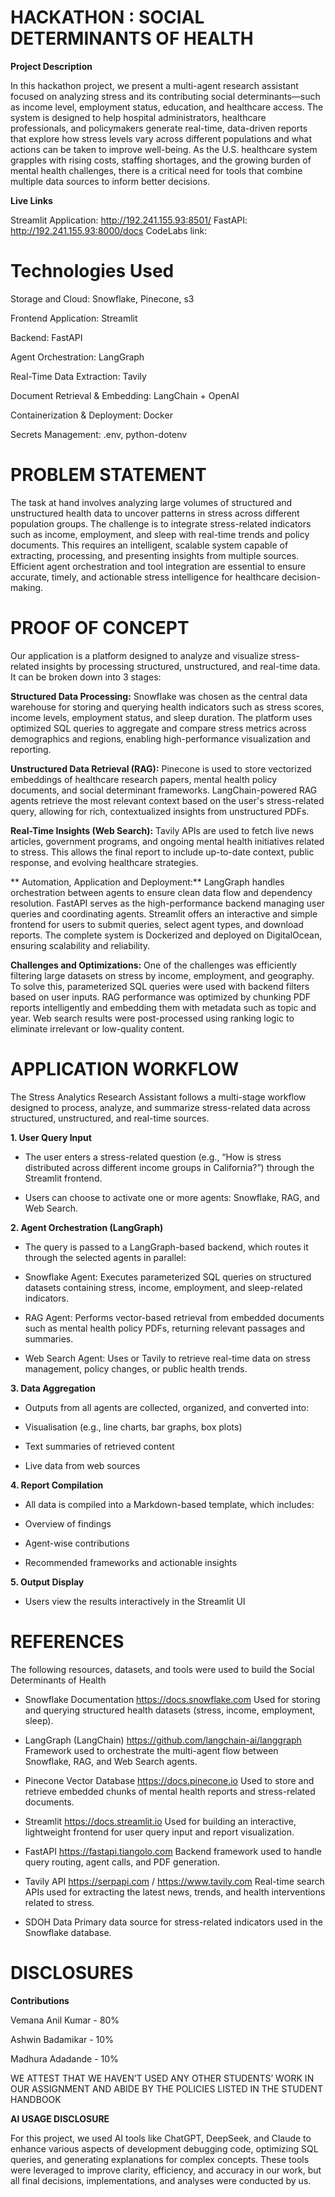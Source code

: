 # HACKATHON : SOCIAL DETERMINANTS OF HEALTH

**Project Description**

In this hackathon project, we present a multi-agent research assistant focused on analyzing stress and its contributing social determinants—such as income level, employment status, education, and healthcare access. The system is designed to help hospital administrators, healthcare professionals, and policymakers generate real-time, data-driven reports that explore how stress levels vary across different populations and what actions can be taken to improve well-being.
As the U.S. healthcare system grapples with rising costs, staffing shortages, and the growing burden of mental health challenges, there is a critical need for tools that combine multiple data sources to inform better decisions.

**Live Links**

Streamlit Application: http://192.241.155.93:8501/
FastAPI: http://192.241.155.93:8000/docs
CodeLabs link:


# Technologies Used
Storage and Cloud: Snowflake, Pinecone, s3

Frontend Application: Streamlit

Backend: FastAPI

Agent Orchestration: LangGraph

Real-Time Data Extraction: Tavily

Document Retrieval & Embedding: LangChain + OpenAI

Containerization & Deployment: Docker

Secrets Management: .env, python-dotenv

# PROBLEM STATEMENT
The task at hand involves analyzing large volumes of structured and unstructured health data to uncover patterns in stress across different population groups. The challenge is to integrate stress-related indicators such as income, employment, and sleep with real-time trends and policy documents. This requires an intelligent, scalable system capable of extracting, processing, and presenting insights from multiple sources. Efficient agent orchestration and tool integration are essential to ensure accurate, timely, and actionable stress intelligence for healthcare decision-making.

# PROOF OF CONCEPT
Our application is a platform designed to analyze and visualize stress-related insights by processing structured, unstructured, and real-time data. It can be broken down into 3 stages:

**Structured Data Processing:**
Snowflake was chosen as the central data warehouse for storing and querying health indicators such as stress scores, income levels, employment status, and sleep duration. The platform uses optimized SQL queries to aggregate and compare stress metrics across demographics and regions, enabling high-performance visualization and reporting.

**Unstructured Data Retrieval (RAG):**
 Pinecone is used to store vectorized embeddings of healthcare research papers, mental health policy documents, and social determinant frameworks. LangChain-powered RAG agents retrieve the most relevant context based on the user's stress-related query, allowing for rich, contextualized insights from unstructured PDFs.

**Real-Time Insights (Web Search):**
 Tavily APIs are used to fetch live news articles, government programs, and ongoing mental health initiatives related to stress. This allows the final report to include up-to-date context, public response, and evolving healthcare strategies.

** Automation, Application and Deployment:**
LangGraph handles orchestration between agents to ensure clean data flow and dependency resolution. FastAPI serves as the high-performance backend managing user queries and coordinating agents. Streamlit offers an interactive and simple frontend for users to submit queries, select agent types, and download reports. The complete system is Dockerized and deployed on DigitalOcean, ensuring scalability and reliability.

**Challenges and Optimizations:**
One of the challenges was efficiently filtering large datasets on stress by income, employment, and geography. To solve this, parameterized SQL queries were used with backend filters based on user inputs. RAG performance was optimized by chunking PDF reports intelligently and embedding them with metadata such as topic and year. Web search results were post-processed using ranking logic to eliminate irrelevant or low-quality content.

# APPLICATION WORKFLOW 
The Stress Analytics Research Assistant follows a multi-stage workflow designed to process, analyze, and summarize stress-related data across structured, unstructured, and real-time sources.

**1. User Query Input**
* The user enters a stress-related question (e.g., “How is stress distributed across different income groups in California?”) through the Streamlit frontend.

* Users can choose to activate one or more agents: Snowflake, RAG, and Web Search.

**2. Agent Orchestration (LangGraph)**
* The query is passed to a LangGraph-based backend, which routes it through the selected agents in parallel:

* Snowflake Agent: Executes parameterized SQL queries on structured datasets containing stress, income, employment, and sleep-related indicators.

* RAG Agent: Performs vector-based retrieval from embedded documents such as mental health policy PDFs, returning relevant passages and summaries.

* Web Search Agent: Uses or Tavily to retrieve real-time data on stress management, policy changes, or public health trends.

**3. Data Aggregation**
* Outputs from all agents are collected, organized, and converted into:

* Visualisation (e.g., line charts, bar graphs, box plots)

* Text summaries of retrieved content

* Live data from web sources

**4. Report Compilation**
* All data is compiled into a Markdown-based template, which includes:

* Overview of findings

* Agent-wise contributions

* Recommended frameworks and actionable insights

**5. Output Display**
* Users view the results interactively in the Streamlit UI
  
# REFERENCES
The following resources, datasets, and tools were used to build the Social Determinants of Health

* Snowflake Documentation
 https://docs.snowflake.com
 Used for storing and querying structured health datasets (stress, income, employment, sleep).


* LangGraph (LangChain)
 https://github.com/langchain-ai/langgraph
 Framework used to orchestrate the multi-agent flow between Snowflake, RAG, and Web Search agents.


* Pinecone Vector Database
 https://docs.pinecone.io
 Used to store and retrieve embedded chunks of mental health reports and stress-related documents.


* Streamlit
 https://docs.streamlit.io
 Used for building an interactive, lightweight frontend for user query input and report visualization.


* FastAPI
 https://fastapi.tiangolo.com
 Backend framework used to handle query routing, agent calls, and PDF generation.


* Tavily API
 https://serpapi.com / https://www.tavily.com
 Real-time search APIs used for extracting the latest news, trends, and health interventions related to stress.

* SDOH Data
 Primary data source for stress-related indicators used in the Snowflake database.

# DISCLOSURES
**Contributions**

Vemana Anil Kumar - 80%

Ashwin Badamikar - 10%

Madhura Adadande - 10%

WE ATTEST THAT WE HAVEN’T USED ANY OTHER STUDENTS’ WORK IN OUR ASSIGNMENT AND ABIDE BY THE POLICIES LISTED IN THE STUDENT HANDBOOK

**AI USAGE DISCLOSURE**

For this project, we used AI tools like ChatGPT, DeepSeek, and Claude to enhance various aspects of development debugging code, optimizing SQL queries, and generating explanations for complex concepts. These tools were leveraged to improve clarity, efficiency, and accuracy in our work, but all final decisions, implementations, and analyses were conducted by us.



